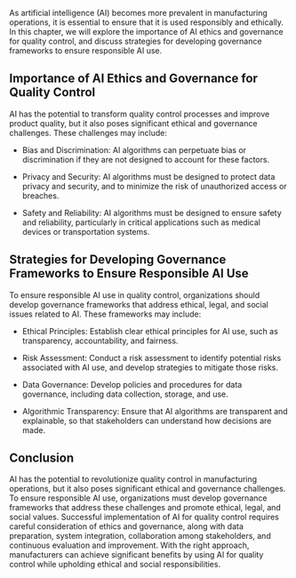 

As artificial intelligence (AI) becomes more prevalent in manufacturing operations, it is essential to ensure that it is used responsibly and ethically. In this chapter, we will explore the importance of AI ethics and governance for quality control, and discuss strategies for developing governance frameworks to ensure responsible AI use.

Importance of AI Ethics and Governance for Quality Control
----------------------------------------------------------

AI has the potential to transform quality control processes and improve product quality, but it also poses significant ethical and governance challenges. These challenges may include:

* Bias and Discrimination: AI algorithms can perpetuate bias or discrimination if they are not designed to account for these factors.

* Privacy and Security: AI algorithms must be designed to protect data privacy and security, and to minimize the risk of unauthorized access or breaches.

* Safety and Reliability: AI algorithms must be designed to ensure safety and reliability, particularly in critical applications such as medical devices or transportation systems.

Strategies for Developing Governance Frameworks to Ensure Responsible AI Use
----------------------------------------------------------------------------

To ensure responsible AI use in quality control, organizations should develop governance frameworks that address ethical, legal, and social issues related to AI. These frameworks may include:

* Ethical Principles: Establish clear ethical principles for AI use, such as transparency, accountability, and fairness.

* Risk Assessment: Conduct a risk assessment to identify potential risks associated with AI use, and develop strategies to mitigate those risks.

* Data Governance: Develop policies and procedures for data governance, including data collection, storage, and use.

* Algorithmic Transparency: Ensure that AI algorithms are transparent and explainable, so that stakeholders can understand how decisions are made.

Conclusion
----------

AI has the potential to revolutionize quality control in manufacturing operations, but it also poses significant ethical and governance challenges. To ensure responsible AI use, organizations must develop governance frameworks that address these challenges and promote ethical, legal, and social values. Successful implementation of AI for quality control requires careful consideration of ethics and governance, along with data preparation, system integration, collaboration among stakeholders, and continuous evaluation and improvement. With the right approach, manufacturers can achieve significant benefits by using AI for quality control while upholding ethical and social responsibilities.
